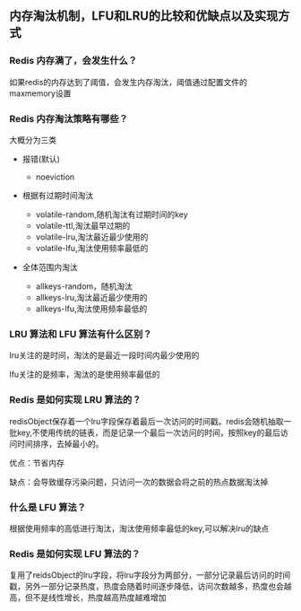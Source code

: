 ## 内存淘汰机制，LFU和LRU的比较和优缺点以及实现方式

### Redis 内存满了，会发生什么？

如果redis的内存达到了阈值，会发生内存淘汰，阈值通过配置文件的maxmemory设置

### Redis 内存淘汰策略有哪些？

大概分为三类

- 报错(默认)
  - noeviction

- 根据有过期时间淘汰
  - volatile-random,随机淘汰有过期时间的key
  - volatile-ttl,淘汰最早过期的
  - volatile-lru,淘汰最近最少使用的
  - volatile-lfu,淘汰使用频率最低的
- 全体范围内淘汰
  - allkeys-random，随机淘汰
  - allkeys-lru,淘汰最近最少使用的
  - allkeys-lfu,淘汰使用频率最低的

###  LRU 算法和 LFU 算法有什么区别？

lru关注的是时间，淘汰的是最近一段时间内最少使用的

lfu关注的是频率，淘汰的是使用频率最低的

### Redis 是如何实现 LRU 算法的？

redisObject保存着一个lru字段保存着最后一次访问的时间戳。redis会随机抽取一批key,不使用传统的链表，而是记录一个最后一次访问的时间，按照key的最后访问时间排序，去掉最小的。

优点：节省内存

缺点：会导致缓存污染问题，只访问一次的数据会将之前的热点数据淘汰掉

### 什么是 LFU 算法？

根据使用频率的高低进行淘汰，淘汰使用频率最低的key,可以解决lru的缺点

### Redis 是如何实现 LFU 算法的？

复用了reidsObject的lru字段，将lru字段分为两部分，一部分记录最后访问的时间戳，另外一部分记录热度，热度会随着时间逐步降低，访问次数越多，热度也会越高，但不是线性增长，热度越高热度越难增加